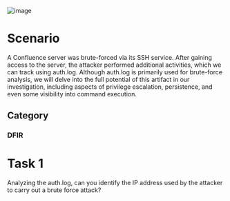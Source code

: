 ![image](https://github.com/JamianWorrell/BrutusSherlock/assets/101946789/a9ce69c9-7ebc-435b-be5b-38b2237b44b8)

# Scenario
A Confluence server was brute-forced via its SSH service. After gaining access to the server, the attacker performed additional activities, which we can track using auth.log. Although auth.log is primarily used for brute-force analysis, we will delve into the full potential of this artifact in our investigation, including aspects of privilege escalation, persistence, and even some visibility into command execution.

## Category
### DFIR


# Task 1
Analyzing the auth.log, can you identify the IP address used by the attacker to carry out a brute force attack?
